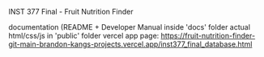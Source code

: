 INST 377 Final - Fruit Nutrition Finder

documentation (README + Developer Manual inside 'docs' folder
actual html/css/js in 'public' folder
vercel app page: https://fruit-nutrition-finder-git-main-brandon-kangs-projects.vercel.app/inst377_final_database.html
